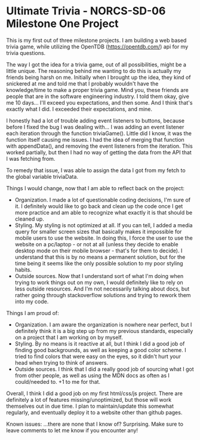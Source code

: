 # Ultimate Trivia - NORCS-SD-06 Milestone One Project
This is my first out of three milestone projects. I am building a web based trivia game, while utilizing the OpenTDB (https://opentdb.com/) api for my trivia questions.

The way I got the idea for a trivia game, out of all possibilities, might be a little unique. The reasoning behind me wanting to do this is actually my friends being harsh on me. Initially when I brought up the idea, they kind of snickered at me and told me that I probably wouldn't have the knowledge/time to make a proper trivia game. Mind you, these friends are people that are in the software engineering industry. I told them okay, give me 10 days... I'll exceed you expectations, and then some. And I think that's exactly what I did. I exceeded their expectations, and mine.

I honestly had a lot of trouble adding event listeners to buttons, because before I fixed the bug I was dealing with... I was adding an event listener each iteration through the function triviaGame(). Little did I know, it was the function itself causing me issues. I had the idea of merging that function with appendData(), and removing the event listeners from the iteration. This worked partially, but then I had no way of getting the data from the API that I was fetching from. 

To remedy that issue, I was able to assign the data I got from my fetch to the global variable triviaData.


Things I would change, now that I am able to reflect back on the project:
- Organization. I made a lot of questionable coding decisions, I'm sure of it. I definitely would like to go back and clean up the code once I get more practice and am able to recognize what exactly it is that should be cleaned up.
- Styling. My styling is not optimized at all. If you can tell, I added a media query for smaller screen sizes that basically makes it impossible for mobile users to use the website. In doing this, I force the user to use the website on a pc/laptop - or not at all (unless they decide to enable desktop mode on their mobile browser - that's for them to decide). I understand that this is by no means a permanent solution, but for the time being it seems like the only possible solution to my poor styling habits.
- Outside sources. Now that I understand sort of what I'm doing when trying to work things out on my own, I would definitely like to rely on less outside resources. And I'm not necessarily talking about docs, but rather going through stackoverflow solutions and trying to rework them into my code.

Things I am proud of:
- Organization. I am aware the organization is nowhere near perfect, but I definitely think it is a big step up from my previous standards, especially on a project that I am working on by myself.
- Styling. By no means is it reactive at all, but I think I did a good job of finding good backgrounds, as well as keeping a good color scheme. I tried to find colors that were easy on the eyes, so it didn't hurt your head when trying to think of answers.
- Outside sources. I think that I did a really good job of sourcing what I got from other people, as well as using the MDN docs as often as I could/needed to. +1 to me for that.


Overall, I think I did a good job on my first html/css/js project. There are definitely a lot of features missing/unoptimized, but those will work themselves out in due time. I plan to maintain/update this somewhat regularly, and eventually deploy it to a website other than github pages.


Known issues:
...there are none that I know of? Surprising. Make sure to leave comments to let me know if you encounter any!


